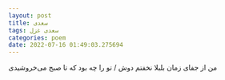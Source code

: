 ```yaml
---
layout: post
title: سعدی
tags: سعدی غزل
categories: poem
date: 2022-07-16 01:49:03.275694
---
```


من از جفای زمان بلبلا نخفتم دوش / تو را چه بود که تا صبح می‌خروشیدی